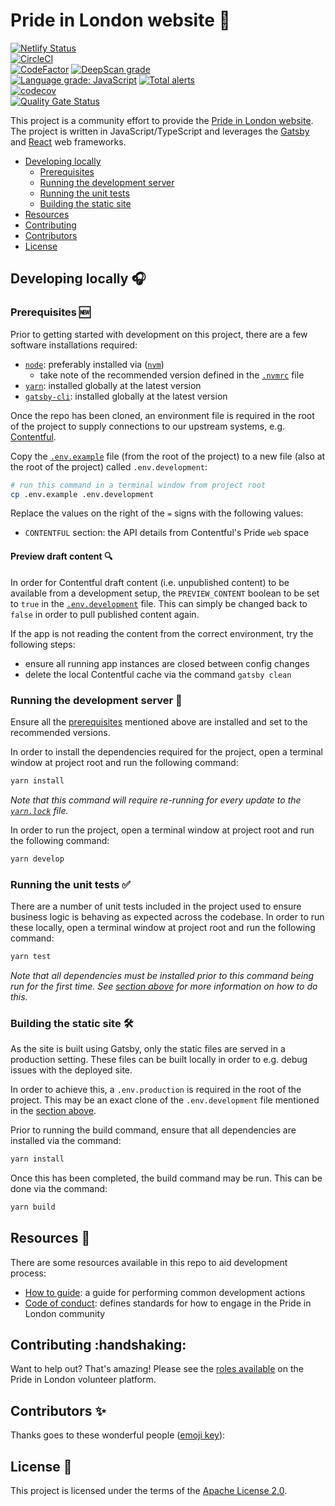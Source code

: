 # Pride in London website :rainbow:

[![Netlify Status](https://api.netlify.com/api/v1/badges/94c5776f-6b68-460b-9d6f-400504d691a4/deploy-status)](https://app.netlify.com/sites/prideinlondon-production/deploys)  
[![CircleCI](https://circleci.com/gh/PrideInLondon/pride-london-web.svg?style=svg)](https://circleci.com/gh/PrideInLondon/pride-london-web)  
[![CodeFactor](https://www.codefactor.io/repository/github/prideinlondon/pride-london-web/badge)](https://www.codefactor.io/repository/github/prideinlondon/pride-london-web)
[![DeepScan grade](https://deepscan.io/api/teams/3576/projects/5314/branches/40859/badge/grade.svg)](https://deepscan.io/dashboard#view=project&tid=3576&pid=5314&bid=40859)  
[![Language grade: JavaScript](https://img.shields.io/lgtm/grade/javascript/g/PrideInLondon/pride-london-web.svg?logo=lgtm&logoWidth=18)](https://lgtm.com/projects/g/PrideInLondon/pride-london-web/context:javascript) [![Total alerts](https://img.shields.io/lgtm/alerts/g/PrideInLondon/pride-london-web.svg?logo=lgtm&logoWidth=18)](https://lgtm.com/projects/g/PrideInLondon/pride-london-web/alerts/)  
[![codecov](https://codecov.io/gh/PrideInLondon/pride-london-web/branch/master/graph/badge.svg)](https://codecov.io/gh/PrideInLondon/pride-london-web)  
[![Quality Gate Status](https://sonarcloud.io/api/project_badges/measure?project=PrideInLondon_pride-london-web&metric=alert_status)](https://sonarcloud.io/dashboard?id=PrideInLondon_pride-london-web)

This project is a community effort to provide the [Pride in London website](https://prideinlondon.org). The project is written in JavaScript/TypeScript and leverages the [Gatsby](https://www.gatsbyjs.org) and [React](https://reactjs.org) web frameworks.

- [Developing locally](#developing-locally-headphones)
  - [Prerequisites](#prerequisites-new)
  - [Running the development server](#running-the-development-server-running)
  - [Running the unit tests](#running-the-unit-tests-white_check_mark)
  - [Building the static site](#building-the-static-site-hammer_and_wrench)
- [Resources](#resources-notebook)
- [Contributing](#contributing-handshaking)
- [Contributors](#contributors-sparkles)
- [License](#license-necktie)

## Developing locally :headphones:

### Prerequisites :new:

Prior to getting started with development on this project, there are a few software installations required:

- [`node`](https://nodejs.org/en): preferably installed via ([`nvm`](https://github.com/nvm-sh/nvm))
  - take note of the recommended version defined in the [`.nvmrc`](./.nvmrc) file
- [`yarn`](https://yarnpkg.com): installed globally at the latest version
- [`gatsby-cli`](https://www.gatsbyjs.org/docs/gatsby-cli): installed globally at the latest version

Once the repo has been cloned, an environment file is required in the root of the project to supply connections to our upstream systems, e.g. [Contentful](https://www.contentful.com).

Copy the [`.env.example`](./.env.example) file (from the root of the project) to a new file (also at the root of the project) called `.env.development`:

```bash
# run this command in a terminal window from project root
cp .env.example .env.development
```

Replace the values on the right of the `=` signs with the following values:

- `CONTENTFUL` section: the API details from Contentful's Pride `web` space

#### Preview draft content :mag:

In order for Contentful draft content (i.e. unpublished content) to be available from a development setup, the `PREVIEW_CONTENT` boolean to be set to `true` in the [`.env.development`](./.env.development) file. This can simply be changed back to `false` in order to pull published content again.

If the app is not reading the content from the correct environment, try the following steps:

- ensure all running app instances are closed between config changes
- delete the local Contentful cache via the command `gatsby clean`

### Running the development server :running:

Ensure all the [prerequisites](#prerequisites-new) mentioned above are installed and set to the recommended versions.

In order to install the dependencies required for the project, open a terminal window at project root and run the following command:

```bash
yarn install
```

_Note that this command will require re-running for every update to the [`yarn.lock`](./yarn.lock) file._

In order to run the project, open a terminal window at project root and run the following command:

```bash
yarn develop
```

### Running the unit tests :white_check_mark:

There are a number of unit tests included in the project used to ensure business logic is behaving as expected across the codebase. In order to run these locally, open a terminal window at project root and run the following command:

```bash
yarn test
```

_Note that all dependencies must be installed prior to this command being run for the first time. See [section above](#running-the-development-server-running) for more information on how to do this._

### Building the static site :hammer_and_wrench:

As the site is built using Gatsby, only the static files are served in a production setting. These files can be built locally in order to e.g. debug issues with the deployed site.

In order to achieve this, a `.env.production` is required in the root of the project. This may be an exact clone of the `.env.development` file mentioned in the [section above](#prerequisites-new).

Prior to running the build command, ensure that all dependencies are installed via the command:

```bash
yarn install
```

Once this has been completed, the build command may be run. This can be done via the command:

```bash
yarn build
```

## Resources :notebook:

There are some resources available in this repo to aid development process:

- [How to guide](./how-to-guide.md): a guide for performing common development actions
- [Code of conduct](./.github/CODE_OF_CONDUCT.md): defines standards for how to engage in the Pride in London community

## Contributing :handshaking:

Want to help out? That's amazing! Please see the [roles available](https://volunteer.prideinlondon.org/jobs?department_id=34173) on the Pride in London volunteer platform.

## Contributors :sparkles:

Thanks goes to these wonderful people ([emoji key](https://allcontributors.org/docs/en/emoji-key)):

<!-- ALL-CONTRIBUTORS-LIST:START - Do not remove or modify this section -->
<!-- prettier-ignore-start -->
<!-- markdownlint-disable -->
<!-- markdownlint-enable -->
<!-- prettier-ignore-end -->

<!-- ALL-CONTRIBUTORS-LIST:END -->

## License :necktie:

This project is licensed under the terms of the [Apache License 2.0](./LICENSE).
